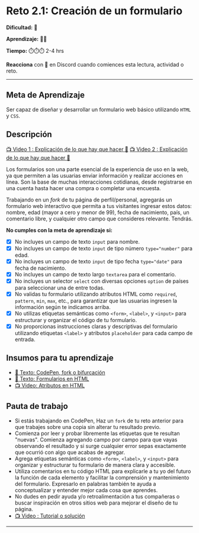 # Reto 2.1: Creación de un formulario

**Dificultad:** 🌻 

**Aprendizaje:** 🍯🍯 

**Tiempo:** ⏱️️⏱️️⏱️️ 2-4 hrs

**Reacciona** con 👀 en Discord cuando comiences esta lectura, actividad o reto.

---

## Meta de Aprendizaje

Ser capaz de diseñar y desarrollar un formulario web básico utilizando `HTML` y `CSS`.

## Descripción

[📺 Video 1 : Explicación de lo que hay que hacer 🌟](https://www.loom.com/share/cf7505b757434c66b1075c38266aa2ea)
[📺 Video 2 : Explicación de lo que hay que hacer 🌟](https://www.loom.com/share/456e24aac9824895828c1c0a426d4722)

Los formularios son una parte esencial de la experiencia de uso en la web, ya que permiten a las usuarias enviar información y realizar acciones en línea. Son la base de muchas interacciones cotidianas, desde registrarse en una cuenta hasta hacer una compra o completar una encuesta.

Trabajando en un _fork_ de tu página de perfil/personal, agregarás un formulario web interactivo que permita a tus visitantes ingresar estos datos: nombre, edad (mayor a cero y menor de 99), fecha de nacimiento, país, un comentario libre, y cualquier otro campo que consideres relevante. Tendrás.

**No cumples con la meta de aprendizaje si:**

- [x] No incluyes un campo de texto `input` para nombre.
- [x] No incluyes un campo de texto `input` de tipo número `type="number"` para edad.
- [x] No incluyes un campo de texto `input` de tipo fecha `type="date"` para fecha de nacimiento.
- [x] No incluyes un campo de texto largo `textarea` para el comentario.
- [x] No incluyes un selector `select` con diversas opciones `option` de países para seleccionar una de entre todas.
- [x] No validas tu formulario utilizando atributos HTML como `required`, `pattern`, `min`, `max`, etc., para garantizar que las usuarias ingresen la información según te indicamos arriba.
- [x] No utilizas etiquetas semánticas como `<form>`, `<label>`, y `<input>` para estructurar y organizar el código de tu formulario.
- [x] No proporcionas instrucciones claras y descriptivas del formulario utilizando etiquetas `<label>` y atributos `placeholder` para cada campo de entrada.

## Insumos para tu aprendizaje

- [📄 Texto: CodePen, fork o bifurcación](?lang=ES&track=DEV&skill=02_responsive&module=02_your_first_form&path=DEV/00_topics/editors_codepen_fork_ES.md)
- [📄 Texto: Formularios en HTML](?lang=ES&track=DEV&skill=02_responsive&module=02_your_first_form&path=DEV/topics/html_forms_ES.md)
- [📺 Video: Atributos en HTML](https://youtu.be/yMX901oVtn8?si=J0SX7nqPv877CANi)

## Pauta de trabajo

- Si estás trabajando en CodePen, Haz un `fork` de tu reto anterior para que trabajes sobre una copia sin alterar tu resultado previo.
- Comienza por leer y probar libremente las etiquetas que te resultan "nuevas". Comienza agregando campo por campo para que vayas observando el resultado y si surge cualquier error sepas exactamente que ocurrió con algo que acabas de agregar.
- Agrega etiquetas semánticas como `<form>`, `<label>`, y `<input>` para organizar y estructurar tu formulario de manera clara y accesible.
- Utiliza comentarios en tu código HTML para explicarle a tu yo del futuro la función de cada elemento y facilitar la comprensión y mantenimiento del formulario. Expresarlo en palabras también te ayuda a conceptualizar y entender mejor cada cosa que aprendes.
- No dudes en pedir ayuda y/o retroalimentación a tus compañeras o buscar inspiración en otros sitios web para mejorar el diseño de tu página.
- [📺 Video : Tutorial o solución](https://www.loom.com/share/086493cb16ac42fab7129d35a790899b)

---
